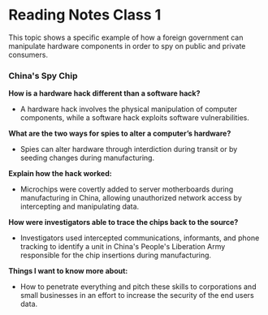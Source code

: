 # Reading Notes Class 1

This topic shows a specific example of how a foreign government can manipulate hardware components in order to spy on public and private consumers.  

### China's Spy Chip

**How is a hardware hack different than a software hack?**

- A hardware hack involves the physical manipulation of computer components, while a software hack exploits software vulnerabilities.

**What are the two ways for spies to alter a computer’s hardware?**

- Spies can alter hardware through interdiction during transit or by seeding changes during manufacturing.

**Explain how the hack worked:**

- Microchips were covertly added to server motherboards during manufacturing in China, allowing unauthorized network access by intercepting and manipulating data.

**How were investigators able to trace the chips back to the source?**

- Investigators used intercepted communications, informants, and phone tracking to identify a unit in China's People's Liberation Army responsible for the chip insertions during manufacturing.

**Things I want to know more about:**

- How to penetrate everything and pitch these skills to corporations and small businesses in an effort to increase the security of the end users data.
